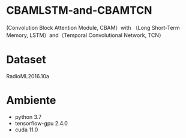 # CBAMLSTM-and-CBAMTCN
(Convolution Block Attention Module, CBAM）with （Long Short-Term Memory, LSTM）and（Temporal Convolutional Network, TCN）
# Dataset
RadioML2016.10a
# Ambiente
* python 3.7
* tensorflow-gpu 2.4.0
* cuda 11.0
